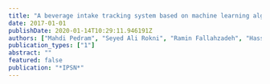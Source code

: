 ```yaml
---
title: "A beverage intake tracking system based on machine learning algorithms, and ultrasonic and color sensors: poster abstract"
date: 2017-01-01
publishDate: 2020-01-14T10:29:11.946191Z
authors: ["Mahdi Pedram", "Seyed Ali Rokni", "Ramin Fallahzadeh", "Hassan Ghasemzadeh"]
publication_types: ["1"]
abstract: ""
featured: false
publication: "*IPSN*"
---
```


